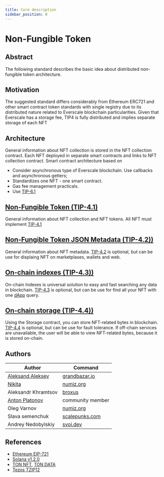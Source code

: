 ```yaml
---
title: Core description
sidebar_position: 0
---
```


# Non-Fungible Token

## Abstract

The following standard describes the basic idea about distributed non-fungible token architecture.

## Motivation

The suggested standard differs considerably from Ethereum ERC721 and other smart contract token standards with single registry due to its distributed nature related to Everscale blockchain particularities.
Given that Everscale has a storage fee, TIP4  is fully distributed and implies separate storage of each NFT

## Architecture

General information about NFT collection is stored in the NFT collection contract. Each NFT deployed in separate smart contracts and links to NFT collection contract. Smart contract architecture based on

- Consider asynchronous type of Everscale blockchain. Use callbacks and asynchronous getters;
- Standardizes one NFT - one smart contract. 
- Gas fee management practicals. 
- Use [TIP-6.1](./../TIP-6/1.md)

## [Non-Fungible Token (TIP-4.1)](./../TIP-4/1.md)
General information about NFT collection and NFT tokens. All NFT must implement [TIP-4.1](./../TIP-4/1.md)

## [Non-Fungible Token JSON Metadata (TIP-4.2))](./../TIP-4/2.md)
General information about NFT metadata. [TIP-4.2](./../TIP-4/2.md) is optional, but can be use for displaing NFT on marketplases, wallets and web.

## [On-chain indexes (TIP-4.3))](./../TIP-4/3.md)
On-chain Indexes is universal solution to easy and fast searching any data in blockchain. [TIP-4.3](./../TIP-4/3.md) is optional, but can be use for find all your NFT with one [dApp](https://main.ton.dev/graphql) query.

## [On-chain storage (TIP-4.4))](./../TIP-4/4.md)
Using the Storage contract, you can store NFT-related bytes in blockchain. [TIP-4.4](./../TIP-4/4.md) is optional, but can be use for fault tolerance. If off-chain services are unavailable, the user will be able to view NFT-related bytes, because it is stored on-chain.


## Authors
| Author                                          | Command                                  |
|-------------------------------------------------|------------------------------------------|
| [Aleksand Aleksev](mailto:rualekseev@gmail.com) | [grandbazar.io](https://grandbazar.io)   |
| [Nikita](https://t.me/kokkekpek)                | [numiz.org](https://numiz.org/)          |
| Aleksandr Khramtsov                             | [broxus](https://broxus.com/)            |
| [Anton Platonov](https://t.me/SuperArmor)       | community member                         |
| Oleg Varnov                                     | [numiz.org](https://numiz.org/)          |
| Slava semenchuk                                 | [scalepunks.com](https://scalepunks.com) |
| Andrey Nedobylskiy                              | [svoi.dev](https://svoi.dev)             |

## References

- [Ethereum EIP-721](https://eips.ethereum.org/EIPS/eip-721)
- [Solana v1.2.0](https://docs.metaplex.com/token-metadata/specification)
- [TON NFT](https://github.com/ton-blockchain/TIPs/issues/62), [TON DATA](https://github.com/ton-blockchain/TIPs/issues/64)
- [Tezos TZIP12](https://gitlab.com/tezos/tzip/-/blob/master/proposals/tzip-12/tzip-12.md)
